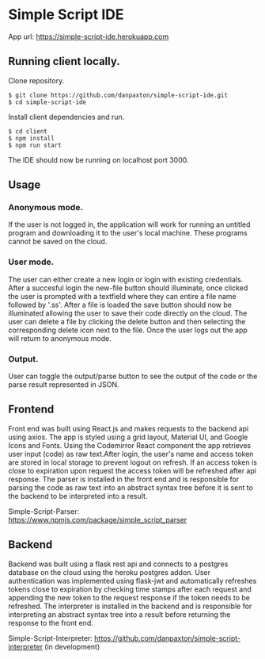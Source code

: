 # Simple Script IDE
App url: https://simple-script-ide.herokuapp.com
## Running client locally.

Clone repository.
```console
$ git clone https://github.com/danpaxton/simple-script-ide.git
$ cd simple-script-ide
```

Install client dependencies and run.
```console
$ cd client
$ npm install
$ npm run start
```
The IDE should now be running on localhost port 3000.

## Usage
### Anonymous mode.
If the user is not logged in, the application will work for running an untitled program and downloading it to the user's local machine. These programs cannot be saved on the cloud.

### User mode.
The user can either create a new login or login with existing credentials. After a succesful login the new-file button should illuminate, once clicked the user is prompted with a textfield where they can entire a file name followed by '.ss'. After a file is loaded the save button should now be illuminated allowing the user to save their code directly on the cloud. The user can delete a file by clicking the delete button and then selecting the corresponding delete icon next to the file. Once the user logs out the app will return to anonymous mode.

### Output.
User can toggle the output/parse button to see the output of the code or the parse result represented in JSON.

## Frontend
Front end was built using React.js and makes requests to the backend api using axios. The app is styled using a grid layout, Material UI, and Google Icons and Fonts. Using the Codemirror React component the app retrieves user input (code) as raw text.After login, the user's name and access token are stored in local storage to prevent logout on refresh. If an access token is close to expiration upon request the access token will be refreshed after api response. The parser is installed in the front end and is responsible for parsing the code as raw text into an abstract syntax tree before it is sent to the backend to be interpreted into a result.

Simple-Script-Parser: https://www.npmjs.com/package/simple_script_parser

## Backend
Backend was built using a flask rest api and connects to a postgres database on the cloud using the heroku postgres addon. User authentication was implemented using flask-jwt and automatically refreshes tokens close to expiration by checking time stamps after each request and appending the new token to the request response if the token needs to be refreshed. The interpreter is installed in the backend and is responsible for interpreting an abstract syntax tree into a result before returning the response to the front end.

Simple-Script-Interpreter: https://github.com/danpaxton/simple-script-interpreter (in development)